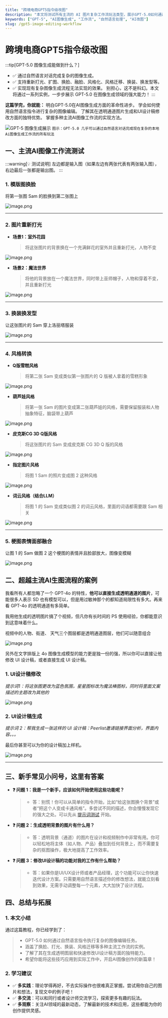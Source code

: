 ```yaml
---
title: "跨境电商GPT5指令级改图"
description: "本文将测试所有主流的 AI 图片复杂工作流玩法类型，展示GPT-5.0如何通过自然语言对话完成复杂的本地Ai图像生成工作流，包括重新打光、扩图、换脸、风格化等。"
keywords: ["GPT-5", "AI图像生成", "工作流", "自然语言处理", "AI改图"]
slug: /gpt5-image-editing-workflow
---
```


# 跨境电商GPT5指令级改图

:::tip[GPT-5.0 图像生成能做到什么？]
- ✅ 通过自然语言对话完成复杂的图像生成。
- ✅ 支持重新打光、扩图、换脸、融脸、风格化、风格迁移、换装、换发型等。
- ✅ 实现现有复杂图像生成流程无法实现的效果。
别担心，这不是科幻。本文将通过一系列实例，一步步展示 GPT-5.0 在图像生成领域的强大能力！
:::

**这篇学完，你就能：**
明白GPT-5.0在AI图像生成方面的革命性进步。
学会如何使用自然语言指令进行复杂的图像编辑。
了解其在透明通道图片生成和UI设计稿修改方面的独特优势。
掌握多种主流AI图像工作流的实现方法。

![GPT-5 图像生成展示](/img/跨境全链路模板-na.png)
`图示：GPT-5.0 几乎可以通过自然语言对话完成现在复杂的本地Ai图像生成工作流的所有玩法`

## 一、主流AI图像工作流测试

:::warning[💡 测试说明]
左边都是输入图（如果左边有两张代表有两张输入图），右边最后一张都是输出图。
:::

### 1. 模版图换脸
将第一张图 Sam 的脸换到第二张图上

![image.png](attachment:d04acdf1-26a8-47f8-afe2-767ff6fc3d28:image.png)

---

### 2. 图片重新打光

- **场景1：室外花园**
  > 将这张图片的背景换在一个充满鲜花的室外并且重新打光，人物不变

![image.png](attachment:72181490-ab7d-4854-987b-5d5cf4f072d5:image.png)

- **场景2：魔法世界**
  > 将他的背景放在一个魔法世界，同时带上巫师帽子，人物和穿着不变，并且重新打光

![image.png](attachment:c4dfa05f-41aa-478b-b925-36d6065d8175:image.png)

---

### 3. 换装换发型
让这张图片的 Sam 穿上洛丽塔服装

![image.png](attachment:6e0fd4b6-6adc-44af-b23f-7d6bb81b6ad4:image.png)

---

### 4. 风格转换

- **Q版雪糕风格**
  > 将第二张 Sam 变成类似第一张图片的 Q 版被人拿着的雪糕形象

![image.png](attachment:06e99a1c-2046-4c6b-ba39-f30315d5a1d8:image.png)

- **葫芦娃风格**
  > 将第一张 Sam 的图片变成第二张葫芦娃的风格，需要保留服装和人物抽象特征，脑袋带上葫芦

![image.png](attachment:011982f3-a7f1-48af-a4cf-2bdfac264555:image.png)

- **皮克斯CG 3D Q版风格**
  > 将这张图片的 Sam 变成皮克斯 CG 3D Q 版的风格

![image.png](attachment:04a37dc9-e545-428e-9825-d4990fcf2a11:image.png)

- **指定图片风格**
  > 将图 1 Sam 的照片变成图 2 这种风格

![image.png](attachment:70df9572-52c8-4167-be33-0ddde4a624a1:image.png)

- **词云风格（结合LLM）**
  > 将图 1 的 Sam 变成类似图 2 的词云风格，里面的词语都需要跟 Sam 相关

![image.png](attachment:1a41f394-a7e5-4e85-bd65-e57b4d6d65bf:image.png)

---

### 5. 梗图表情面部融合
让图 1 的 Sam 做图 2 这个梗图的表情并且脸部放大，图像变模糊

![image.png](attachment:500cc99d-9e77-43bd-90e2-1d5736944ce0:image.png)

## 二、超越主流AI生图流程的案例

我看所有人都忽略了一个 GPT-4o 的特性，**他可以直接生成透明通道的图片**，可能很多人表示 SD 也有模型可以，但是用过敏神那个的都知道局限性有多大。再来看 GPT-4o 的透明通道有多简单。

我用他生成的透明图片搞了个视频，但凡你有长时间的 PS 使用经验，你都能意识到这意味着什么。

视频中的人物、街道、 天气三个图层都是透明通道图层，他们可以随意组合

![image.png](attachment:e69e7a50-398f-41ee-84b1-341342525df4:image.png)

另外在文字排版上 4o 图像生成模型的能力更是独一份的强，所以你可以直接让他修改 UI 设计稿，或者直接生成 UI 设计稿。

### 1. UI设计稿修改
*提示词1：将这张图更改为蓝色氛围，星星图标改为魔法棒图标，同时将里面文案描述的主题改为其他的*

![image.png](attachment:e36265ee-e53c-40c0-86c0-3409ee30b081:image.png)

### 2. UI设计稿生成
*提示词 2：帮我生成一张这样的 UI 设计稿：Peerlist邀请链接界面分析，界面内容。。。*

最后你甚至可以为你的设计稿加上样机。

![image.png](attachment:cf56f9ec-ea45-4930-be13-ab0bf29ea052:image.png)

---

## 三、新手常见小问号，这里有答案

- **❓ 问题 1：我是一个新手，应该如何开始使用这些功能呢？**
  > - 答：别慌！你可以从简单的指令开始，比如“给这张图换个背景”或者“把这个人变成卡通风格”。多尝试不同的描述，你会慢慢发现它的强大之处。可以先从 [提示词测试](https://www.notion.so/24c1baa93282808eaf51c5e31b637bba?pvs=21) 开始。

- **❓ 问题 2：生成透明背景的图片有什么用？**
  > - 答：透明背景（通道）的图片在设计和视频制作中非常有用。你可以轻松地将主体（如人物、产品）叠加到任何背景上，而不需要复杂的抠图操作，极大地提高了工作效率。

- **❓ 问题 3：修改UI设计稿的功能对我的工作有什么帮助？**
  > - 答：如果你是UI/UX设计师或者产品经理，这个功能可以让你快速迭代设计方案。只需要用自然语言描述你的修改想法，就能立刻看到效果，无需手动调整每一个元素，大大加快了设计流程。

## 四、总结与拓展

### 1. 本文小结
通过这篇教程，你已经学到了：
> - GPT-5.0 如何通过自然语言指令执行复杂的图像编辑任务。
> - 涵盖了换脸、打光、换装、风格迁移等多种主流工作流的实例。
> - 了解了其在生成透明图层和快速修改UI设计稿方面的独特能力。
> - 希望你能将这些技巧应用到实际工作中，开启AI图像创作的新篇章！

### 2. 学习建议
- ✅ **多实践**：理论学得再好，不去实际操作也很难真正掌握。尝试用你自己的图片和想法，复现文中的例子吧！
- ✅ **多交流**：可以和同行或者设计师交流学习，探索更多有趣的玩法。
- ✅ **多观察**：关注AI领域的最新动态，了解最新的技术和应用，这些都能为你的创作提供灵感。
